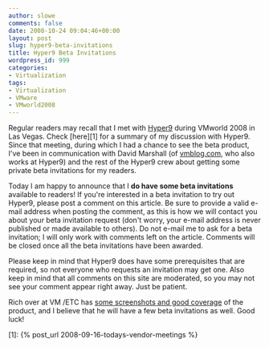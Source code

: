 ```yaml
---
author: slowe
comments: false
date: 2008-10-24 09:04:46+00:00
layout: post
slug: hyper9-beta-invitations
title: Hyper9 Beta Invitations
wordpress_id: 999
categories:
- Virtualization
tags:
- Virtualization
- VMware
- VMworld2008
---
```


Regular readers may recall that I met with [Hyper9](http://www.hyper9.com/) during VMworld 2008 in Las Vegas. Check [here][1] for a summary of my discussion with Hyper9. Since that meeting, during which I had a chance to see the beta product, I've been in communication with David Marshall (of [vmblog.com](http://vmblog.com/), who also works at Hyper9) and the rest of the Hyper9 crew about getting some private beta invitations for my readers.

Today I am happy to announce that I **do have some beta invitations** available to readers! If you're interested in a beta invitation to try out Hyper9, please post a comment on this article. Be sure to provide a valid e-mail address when posting the comment, as this is how we will contact you about your beta invitation request (don't worry, your e-mail address is never published or made available to others). Do not e-mail me to ask for a beta invitation; I will only work with comments left on the article. Comments will be closed once all the beta invitations have been awarded.

Please keep in mind that Hyper9 does have some prerequisites that are required, so not everyone who requests an invitation may get one. Also keep in mind that all comments on this site are moderated, so you may not see your comment appear right away. Just be patient.

Rich over at VM /ETC has [some screenshots and good coverage](http://vmetc.com/2008/10/23/first-look-at-hyper9-beta-for-vm-etc-readers/) of the product, and I believe that he will have a few beta invitations as well. Good luck!

[1]: {% post_url 2008-09-16-todays-vendor-meetings %}
